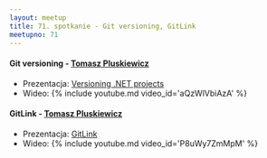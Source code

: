 ```yaml
---
layout: meetup
title: 71. spotkanie - Git versioning, GitLink
meetupno: 71
---
```


#### Git versioning  - [Tomasz Pluskiewicz](http://t-code.pl)
* Prezentacja: [Versioning .NET projects](http://git-versioning.t-code.pl)
* Wideo: {% include youtube.md video_id='aQzWlVbiAzA' %}

#### GitLink - [Tomasz Pluskiewicz](http://t-code.pl)
* Prezentacja: [GitLink](https://http://gitlink.t-code.pl/)
* Wideo:  {% include youtube.md video_id='P8uWy7ZmMpM' %}
